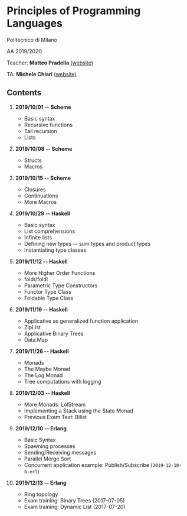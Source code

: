 # Principles of Programming Languages

Politecnico di Milano

AA 2019/2020

Teacher: **Matteo Pradella** [(website)](http://home.deib.polimi.it/pradella/PL.html)

TA: **Michele Chiari** [(website)](https://michiari.github.io/)

## Contents

1. **2019/10/01 -- Scheme**

   - Basic syntax
   - Recursive functions
   - Tail recursion
   - Lists

1. **2019/10/08 -- Scheme**

   - Structs
   - Macros

1. **2019/10/15 -- Scheme**

   - Closures
   - Continuations
   - More Macros

1. **2019/10/29 -- Haskell**

   - Basic syntax
   - List comprehensions
   - Infinite lists
   - Defining new types -- sum types and product types
   - Instantiating type classes

1. **2019/11/12 -- Haskell**

   - More Higher Order Functions
   - foldr/foldl
   - Parametric Type Constructors
   - Functor Type Class
   - Foldable Type Class

1. **2019/11/19 -- Haskell**

   - Applicative as generalized function application
   - ZipList
   - Applicative Binary Trees
   - Data.Map

1. **2019/11/26 -- Haskell**

   - Monads
   - The Maybe Monad
   - The Log Monad
   - Tree computations with logging

1. **2019/12/03 -- Haskell**

   - More Monads: LolStream
   - Implementing a Stack using the State Monad
   - Previous Exam Text: Bilist

1. **2019/12/10 -- Erlang**

   - Basic Syntax
   - Spawning processes
   - Sending/Receiving messages
   - Parallel Merge Sort
   - Concurrent application example: Publish/Subscribe (`2019-12-10-b.erl`)

1. **2019/12/13 -- Erlang**
   - Ring topology
   - Exam training: Binary Trees (2017-07-05)
   - Exam training: Dynamic List (2017-07-20)
